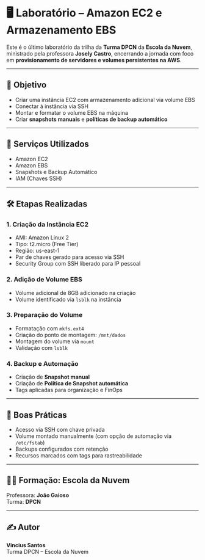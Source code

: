 # 🖥️ Laboratório – Amazon EC2 e Armazenamento EBS
 
Este é o último laboratório da trilha da **Turma DPCN** da **Escola da Nuvem**, ministrado pela professora **Josely Castro**, encerrando a jornada com foco em **provisionamento de servidores e volumes persistentes na AWS**.

---

## 🎯 Objetivo

- Criar uma instância EC2 com armazenamento adicional via volume EBS
- Conectar à instância via SSH
- Montar e formatar o volume EBS na máquina
- Criar **snapshots manuais** e **políticas de backup automático**

---

## 🧱 Serviços Utilizados

- Amazon EC2  
- Amazon EBS  
- Snapshots e Backup Automático  
- IAM (Chaves SSH)  

---

## 🛠️ Etapas Realizadas

### 1. Criação da Instância EC2
- AMI: Amazon Linux 2  
- Tipo: t2.micro (Free Tier)  
- Região: us-east-1  
- Par de chaves gerado para acesso via SSH  
- Security Group com SSH liberado para IP pessoal

### 2. Adição de Volume EBS
- Volume adicional de 8GB adicionado na criação  
- Volume identificado via `lsblk` na instância

### 3. Preparação do Volume
- Formatação com `mkfs.ext4`  
- Criação do ponto de montagem: `/mnt/dados`  
- Montagem do volume via `mount`  
- Validação com `lsblk`

### 4. Backup e Automação
- Criação de **Snapshot manual**  
- Criação de **Política de Snapshot automática**  
- Tags aplicadas para organização e FinOps

---

## 🔐 Boas Práticas

- Acesso via SSH com chave privada  
- Volume montado manualmente (com opção de automação via `/etc/fstab`)  
- Backups configurados com retenção  
- Recursos marcados com tags para rastreabilidade

---

## 👩‍🏫 Formação: **Escola da Nuvem**  
Professora: **João Gaioso**  
Turma: **DPCN**

---

## ✍️ Autor

**Vincius Santos**  
Turma DPCN – Escola da Nuvem
